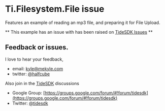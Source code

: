 # Ti.Filesystem.File issue

Features an example of reading an mp3 file, and preparing it for File Upload.

** This example has an issue with has been raised on [TideSDK Issues](https://github.com/TideSDK/TideSDK/issues) **

## Feedback or issues.

I love to hear your feedback, 

* email: kyle@mekyle.com
* twitter: [@halfcube](https://twitter.com/halfcube)

Also join in the [TideSDK][tidesdk] discussions

* Google Group: [https://groups.google.com/forum/#!forum/tidesdk](https://groups.google.com/forum/#!forum/tidesdk)
* Twitter: [@tidesdk](https://twitter.com/tidesdk)

[homebrew]:http://mxcl.github.com/homebrew/
[rvm]:https://rvm.io/
[xcode]:https://developer.apple.com/xcode/
[scons]:http://www.scons.org/
[git]:http://git-scm.com/
[pkgconfig]:http://www.freedesktop.org/wiki/Software/pkg-config
[tidesdk]:http://tidesdk.org/
[batmanjs]:http://batmanjs.org/
[rake]:https://rubygems.org/gems/rake